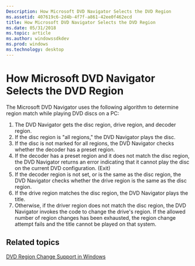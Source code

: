 ```yaml
---
Description: How Microsoft DVD Navigator Selects the DVD Region
ms.assetid: 407619c6-2d4b-4f7f-a861-42ee0f462ecd
title: How Microsoft DVD Navigator Selects the DVD Region
ms.date: 05/31/2018
ms.topic: article
ms.author: windowssdkdev
ms.prod: windows
ms.technology: desktop
---
```


# How Microsoft DVD Navigator Selects the DVD Region

The Microsoft DVD Navigator uses the following algorithm to determine region match while playing DVD discs on a PC:

1.  The DVD Navigator gets the disc region, drive region, and decoder region.
2.  If the disc region is "all regions," the DVD Navigator plays the disc.
3.  If the disc is not marked for all regions, the DVD Navigator checks whether the decoder has a preset region.
4.  If the decoder has a preset region and it does not match the disc region, the DVD Navigator returns an error indicating that it cannot play the disc on the current DVD configuration. (Exit)
5.  If the decoder region is not set, or is the same as the disc region, the DVD Navigator checks whether the drive region is the same as the disc region.
6.  If the drive region matches the disc region, the DVD Navigator plays the title.
7.  Otherwise, if the driver region does not match the disc region, the DVD Navigator invokes the code to change the drive's region. If the allowed number of region changes has been exhausted, the region change attempt fails and the title cannot be played on that system.

## Related topics

<dl> <dt>

[DVD Region Change Support in Windows](dvd-region-change-support-in-windows.md)
</dt> </dl>

 

 



